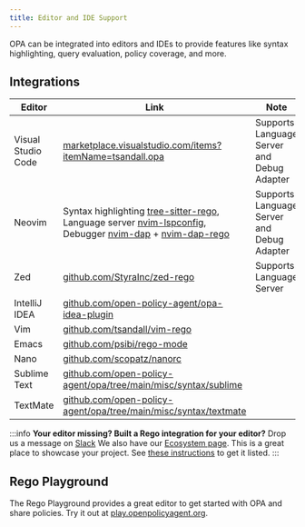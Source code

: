 ```yaml
---
title: Editor and IDE Support
---
```


OPA can be integrated into editors and IDEs to provide features like syntax highlighting, query
evaluation, policy coverage, and more.

## Integrations

| Editor             | Link                                                                                                                                                                                                                                                                                                                                         | Note                                       |
| ------------------ | -------------------------------------------------------------------------------------------------------------------------------------------------------------------------------------------------------------------------------------------------------------------------------------------------------------------------------------------- | ------------------------------------------ |
| Visual Studio Code | [marketplace.visualstudio.com/items?itemName=tsandall.opa](https://marketplace.visualstudio.com/items?itemName=tsandall.opa)                                                                                                                                                                                                                 | Supports Language Server and Debug Adapter |
| Neovim             | Syntax highlighting [tree-sitter-rego](https://github.com/FallenAngel97/tree-sitter-rego), Language server [nvim-lspconfig](https://github.com/neovim/nvim-lspconfig/blob/master/doc/server_configurations.md#regal), Debugger [nvim-dap](https://github.com/mfussenegger/nvim-dap) + [nvim-dap-rego](https://github.com/rinx/nvim-dap-rego) | Supports Language Server and Debug Adapter |
| Zed                | [github.com/StyraInc/zed-rego](https://github.com/StyraInc/zed-rego)                                                                                                                                                                                                                                                                         | Supports Language Server                   |
| IntelliJ IDEA      | [github.com/open-policy-agent/opa-idea-plugin](https://github.com/open-policy-agent/opa-idea-plugin)                                                                                                                                                                                                                                         |                                            |
| Vim                | [github.com/tsandall/vim-rego](https://github.com/tsandall/vim-rego)                                                                                                                                                                                                                                                                         |                                            |
| Emacs              | [github.com/psibi/rego-mode](https://github.com/psibi/rego-mode)                                                                                                                                                                                                                                                                             |                                            |
| Nano               | [github.com/scopatz/nanorc](https://github.com/scopatz/nanorc)                                                                                                                                                                                                                                                                               |                                            |
| Sublime Text       | [github.com/open-policy-agent/opa/tree/main/misc/syntax/sublime](https://github.com/open-policy-agent/opa/tree/main/misc/syntax/sublime)                                                                                                                                                                                                     |                                            |
| TextMate           | [github.com/open-policy-agent/opa/tree/main/misc/syntax/textmate](https://github.com/open-policy-agent/opa/tree/main/misc/syntax/textmate)                                                                                                                                                                                                   |                                            |

:::info
**Your editor missing? Built a Rego integration for your editor?** Drop us a
message on [Slack](https://slack.openpolicyagent.org)
We also have our [Ecosystem page](/ecosystem/). This is a great place to
showcase your project. See
[these instructions](https://github.com/open-policy-agent/opa/tree/main/docs#opa-ecosystem)
to get it listed.
:::

## Rego Playground

The Rego Playground provides a great editor to get started with OPA and share
policies. Try it out at
[play.openpolicyagent.org](https://play.openpolicyagent.org/).
